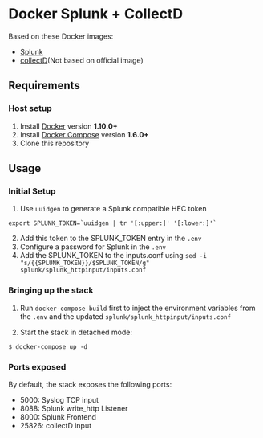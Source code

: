 # Docker Splunk + CollectD

Based on these Docker images:

* [Splunk](https://hub.docker.com/r/splunk/splunk/)
* [collectD](https://github.com/jwiebalk/docker-collectd-receiver)(Not based on official image)
## Requirements

### Host setup

1. Install [Docker](https://www.docker.com/community-edition#/download) version **1.10.0+**
2. Install [Docker Compose](https://docs.docker.com/compose/install/) version **1.6.0+**
3. Clone this repository

## Usage

### Initial Setup

1. Use `uuidgen` to generate a Splunk compatible HEC token

```console
export SPLUNK_TOKEN=`uuidgen | tr '[:upper:]' '[:lower:]'`
```

2. Add this token to the SPLUNK_TOKEN entry in the `.env`
3. Configure a password for Splunk in the `.env`
4. Add the SPLUNK_TOKEN to the inputs.conf using `sed -i "s/{{SPLUNK_TOKEN}}/$SPLUNK_TOKEN/g" splunk/splunk_httpinput/inputs.conf`

### Bringing up the stack

1. Run `docker-compose build` first to inject the environment variables from the `.env` and the updated `splunk/splunk_httpinput/inputs.conf`

2. Start the stack in detached mode:

```console
$ docker-compose up -d
```

### Ports exposed

By default, the stack exposes the following ports:
* 5000: Syslog TCP input
* 8088: Splunk write_http Listener
* 8000: Splunk Frontend
* 25826: collectD input
